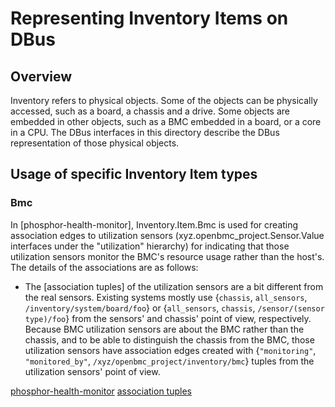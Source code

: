 # Representing Inventory Items on DBus

## Overview

Inventory refers to physical objects. Some of the objects can be physically
accessed, such as a board, a chassis and a drive. Some objects are embedded in
other objects, such as a BMC embedded in a board, or a core in a CPU. The DBus
interfaces in this directory describe the DBus representation of those physical
objects.

## Usage of specific Inventory Item types

### Bmc

In [phosphor-health-monitor], Inventory.Item.Bmc is used for creating
association edges to utilization sensors (xyz.openbmc_project.Sensor.Value
interfaces under the "utilization" hierarchy) for indicating that those
utilization sensors monitor the BMC's resource usage rather than the host's.
The details of the associations are as follows:

- The [association tuples] of the utilization sensors are a bit different
  from the real sensors. Existing systems mostly use {`chassis`, `all_sensors`,
  `/inventory/system/board/foo`} or {`all_sensors`, `chassis`,
  `/sensor/(sensor type)/foo`} from the sensors' and chassis' point of view,
  respectively. Because BMC utilization sensors are about the BMC rather than
  the chassis, and to be able to distinguish the chassis from the BMC, those
  utilization sensors have association edges created with {`"monitoring"`,
  `"monitored_by"`, `/xyz/openbmc_project/inventory/bmc`} tuples from the
  utilization sensors' point of view.

[phosphor-health-monitor](https://github.com/openbmc/phosphor-health-monitor/blob/master/healthMonitor.cpp)
[association tuples](https://github.com/openbmc/phosphor-dbus-interfaces/blob/master/yaml/xyz/openbmc_project/Association/Definitions.interface.yaml)
